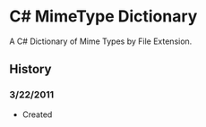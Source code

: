 # C# MimeType Dictionary #

A C# Dictionary of Mime Types by File Extension.

## History ##

### 3/22/2011 ###
* Created
